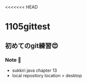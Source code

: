 <<<<<<< HEAD
# 1105gittest
## 初めてのgit練習😍

### Note 💚

- sukkiri java chapter 13 
- local repository location > desktop 

